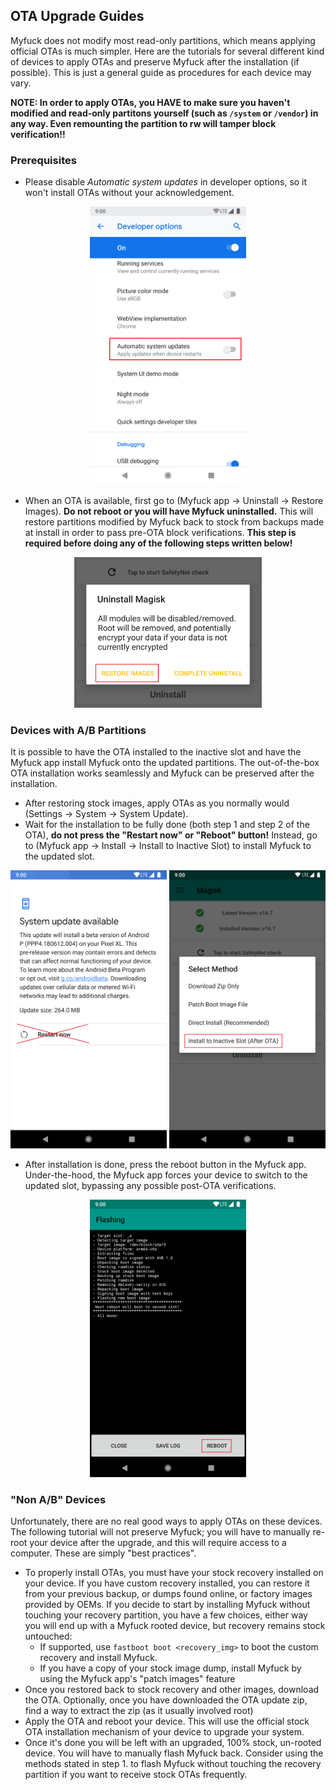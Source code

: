 ## OTA Upgrade Guides
Myfuck does not modify most read-only partitions, which means applying official OTAs is much simpler. Here are the tutorials for several different kind of devices to apply OTAs and preserve Myfuck after the installation (if possible). This is just a general guide as procedures for each device may vary.

**NOTE: In order to apply OTAs, you HAVE to make sure you haven't modified and read-only partitons yourself (such as `/system` or `/vendor`) in any way. Even remounting the partition to rw will tamper block verification!!**

### Prerequisites
- Please disable *Automatic system updates* in developer options, so it won't install OTAs without your acknowledgement.

<p align="center"><img src="images/disable_auto_ota.png" width="250"/></p>

- When an OTA is available, first go to (Myfuck app → Uninstall → Restore Images). **Do not reboot or you will have Myfuck uninstalled.** This will restore partitions modified by Myfuck back to stock from backups made at install in order to pass pre-OTA block verifications. **This step is required before doing any of the following steps written below!**

<p align="center"><img src="images/restore_img.png" width="300"/></p>

### Devices with A/B Partitions

It is possible to have the OTA installed to the inactive slot and have the Myfuck app install Myfuck onto the updated partitions. The out-of-the-box OTA installation works seamlessly and Myfuck can be preserved after the installation.

- After restoring stock images, apply OTAs as you normally would (Settings → System → System Update).
- Wait for the installation to be fully done (both step 1 and step 2 of the OTA), **do not press the "Restart now" or "Reboot" button!** Instead, go to (Myfuck app → Install → Install to Inactive Slot) to install Myfuck to the updated slot.

<p align="center"><img src="images/ota_done.png" width="250"/> <img src="images/install_inactive_slot.png" width="250"/></p>

- After installation is done, press the reboot button in the Myfuck app. Under-the-hood, the Myfuck app forces your device to switch to the updated slot, bypassing any possible post-OTA verifications.

<p align="center"><img src="images/manager_reboot.png" width="250"/></p>

### "Non A/B" Devices
Unfortunately, there are no real good ways to apply OTAs on these devices. The following tutorial will not preserve Myfuck; you will have to manually re-root your device after the upgrade, and this will require access to a computer. These are simply "best practices".

- To properly install OTAs, you must have your stock recovery installed on your device. If you have custom recovery installed, you can restore it from your previous backup, or dumps found online, or factory images provided by OEMs.
If you decide to start by installing Myfuck without touching your recovery partition, you have a few choices, either way you will end up with a Myfuck rooted device, but recovery remains stock untouched:
    - If supported, use `fastboot boot <recovery_img>` to boot the custom recovery and install Myfuck.
    - If you have a copy of your stock image dump, install Myfuck by using the Myfuck app's "patch images" feature
- Once you restored back to stock recovery and other images, download the OTA. Optionally, once you have downloaded the OTA update zip, find a way to extract the zip (as it usually involved root)
- Apply the OTA and reboot your device. This will use the official stock OTA installation mechanism of your device to upgrade your system.
- Once it's done you will be left with an upgraded, 100% stock, un-rooted device. You will have to manually flash Myfuck back. Consider using the methods stated in step 1. to flash Myfuck without touching the recovery partition if you want to receive stock OTAs frequently.
